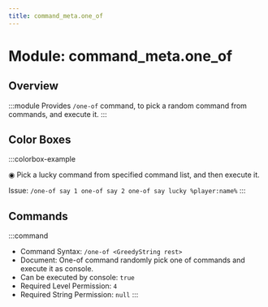 ```yaml
---
title: command_meta.one_of
---
```



# Module: command_meta.one_of

## Overview
:::module
Provides `/one-of` command, to pick a random command from commands, and execute it.
:::
## Color Boxes

:::colorbox-example

◉ Pick a lucky command from specified command list, and then execute it.

Issue: `/one-of say 1 one-of say 2 one-of say lucky %player:name%`
:::

## Commands
:::command
- Command Syntax: `/one-of <GreedyString rest>`
- Document: One-of command randomly pick one of commands and execute it as console.
- Can be executed by console: `true`
- Required Level Permission: `4`
- Required String Permission: `null`
:::
